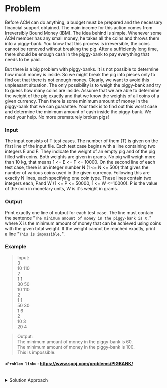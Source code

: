 # Problem
Before ACM can do anything, a budget must be prepared and the necessary financial support obtained. The main income for this action comes from Irreversibly Bound Money (IBM). The idea behind is simple. Whenever some ACM member has any small money, he takes all the coins and throws them into a piggy-bank. You know that this process is irreversible, the coins cannot be removed without breaking the pig. After a sufficiently long time, there should be enough cash in the piggy-bank to pay everything that needs to be paid.

But there is a big problem with piggy-banks. It is not possible to determine how much money is inside. So we might break the pig into pieces only to find out that there is not enough money. Clearly, we want to avoid this unpleasant situation. The only possibility is to weigh the piggy-bank and try to guess how many coins are inside. Assume that we are able to determine the weight of the pig exactly and that we know the weights of all coins of a given currency. Then there is some minimum amount of money in the piggy-bank that we can guarantee. Your task is to find out this worst case and determine the minimum amount of cash inside the piggy-bank. We need your help. No more prematurely broken pigs!

### Input
The input consists of T test cases. The number of them (T) is given on the first line of the input file. Each test case begins with a line containing two integers E and F. They indicate the weight of an empty pig and of the pig filled with coins. Both weights are given in grams. No pig will weigh more than 10 kg, that means 1 <= E <= F <= 10000. On the second line of each test case, there is an integer number N (1 <= N <= 500) that gives the number of various coins used in the given currency. Following this are exactly N lines, each specifying one coin type. These lines contain two integers each, Pand W (1 <= P <= 50000, 1 <= W <=10000). P is the value of the coin in monetary units, W is it's weight in grams.

### Output
Print exactly one line of output for each test case. The line must contain the sentence "`The minimum amount of money in the piggy-bank is X.`" where X is the minimum amount of money that can be achieved using coins with the given total weight. If the weight cannot be reached exactly, print a line "`This is impossible.`".

### Example
>Input:<br/>
3<br/>
10 110<br/>
2<br/>
1 1<br/>
30 50<br/>
10 110<br/>
2<br/>
1 1<br/>
50 30<br/>
1 6<br/>
2<br/>
10 3<br/>
20 4<br/>

>Output:<br/>
The minimum amount of money in the piggy-bank is 60.<br/>
The minimum amount of money in the piggy-bank is 100.<br/>
This is impossible.<br/>

#### `<Problem link>` : <https://www.spoj.com/problems/PIGBANK/>
<br/>
<details>
  <summary>Solution Approach</summary>
  
  ######
  
   
  
  ### References
  
  ><br/>
  
</details>
